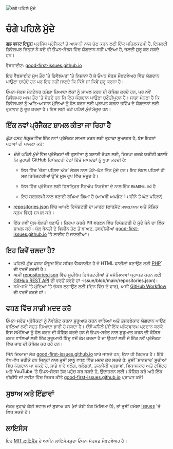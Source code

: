 ![ਚੰਗੇ ਪਹਿਲੇ ਮੁੱਦੇ](https://github.com/Krishna01work/good-first-issues.github.io/blob/f5ac4b7f8543913637057e166638f1735512434c/assets/github/social-preview.png)

# ਚੰਗੇ ਪਹਿਲੇ ਮੁੱਦੇ

**ਗੁਡ ਫਸਟ ਇਸ਼ੂਜ਼** ਪ੍ਰਸਿੱਧ ਪ੍ਰੋਜੈਕਟਾਂ ਤੋਂ ਆਸਾਨੀ ਨਾਲ ਚੋਣ ਕਰਨ ਲਈ ਇੱਕ ਪਹਿਲਕਦਮੀ ਹੈ, ਇਸਲਈ ਡਿਵੈਲਪਰ ਜਿਨ੍ਹਾਂ ਨੇ ਕਦੇ ਵੀ ਓਪਨ-ਸੋਰਸ ਵਿੱਚ ਯੋਗਦਾਨ ਨਹੀਂ ਪਾਇਆ ਹੈ, ਜਲਦੀ ਸ਼ੁਰੂ ਕਰ ਸਕਦੇ ਹਨ।

ਵੈੱਬਸਾਈਟ: [good-first-issues.github.io](https://good-first-issues.github.io)

ਇਹ ਵੈੱਬਸਾਈਟ ਮੁੱਖ ਤੌਰ 'ਤੇ ਡਿਵੈਲਪਰਾਂ 'ਤੇ ਨਿਸ਼ਾਨਾ ਹੈ ਜੋ ਓਪਨ ਸੋਰਸ ਸੌਫਟਵੇਅਰ ਵਿੱਚ ਯੋਗਦਾਨ ਪਾਉਣਾ ਚਾਹੁੰਦੇ ਹਨ ਪਰ ਇਹ ਨਹੀਂ ਜਾਣਦੇ ਕਿ ਕਿੱਥੇ ਜਾਂ ਕਿਵੇਂ ਸ਼ੁਰੂ ਕਰਨਾ ਹੈ।

ਓਪਨ-ਸੋਰਸ ਮੇਨਟੇਨਰ ਹਮੇਸ਼ਾ ਜ਼ਿਆਦਾ ਲੋਕਾਂ ਨੂੰ ਸ਼ਾਮਲ ਕਰਨ ਦੀ ਕੋਸ਼ਿਸ਼ ਕਰਦੇ ਹਨ, ਪਰ ਨਵੇਂ ਡਿਵੈਲਪਰ ਆਮ ਤੌਰ 'ਤੇ ਸੋਚਦੇ ਹਨ ਕਿ ਇਹ ਯੋਗਦਾਨ ਪਾਉਣਾ ਚੁਣੌਤੀਪੂਰਨ ਹੈ। ਸਾਡਾ ਮੰਨਣਾ ਹੈ ਕਿ ਡਿਵੈਲਪਰਾਂ ਨੂੰ ਅਤਿ-ਆਸਾਨ ਮੁੱਦਿਆਂ ਨੂੰ ਹੱਲ ਕਰਨ ਲਈ ਪ੍ਰਾਪਤ ਕਰਨਾ ਭਵਿੱਖ ਦੇ ਯੋਗਦਾਨਾਂ ਲਈ ਰੁਕਾਵਟ ਨੂੰ ਦੂਰ ਕਰਦਾ ਹੈ। ਇਸ ਲਈ *ਚੰਗੇ ਪਹਿਲੇ ਮੁੱਦੇ* ਮੌਜੂਦ ਹਨ।

## ਇੱਕ ਨਵਾਂ ਪ੍ਰੋਜੈਕਟ ਸ਼ਾਮਲ ਕੀਤਾ ਜਾ ਰਿਹਾ ਹੈ

*ਗੁੱਡ ਫਸਟ ਇਸ਼ੂਜ਼* ਵਿੱਚ ਇੱਕ ਨਵਾਂ ਪ੍ਰੋਜੈਕਟ ਸ਼ਾਮਲ ਕਰਨ ਲਈ ਤੁਹਾਡਾ ਸੁਆਗਤ ਹੈ, ਬੱਸ ਇਹਨਾਂ ਪੜਾਵਾਂ ਦੀ ਪਾਲਣਾ ਕਰੋ:

- *ਚੰਗੇ ਪਹਿਲੇ ਮੁੱਦੇ* ਵਿੱਚ ਪ੍ਰੋਜੈਕਟਾਂ ਦੀ ਗੁਣਵੱਤਾ ਨੂੰ ਬਣਾਈ ਰੱਖਣ ਲਈ, ਕਿਰਪਾ ਕਰਕੇ ਯਕੀਨੀ ਬਣਾਓ ਕਿ ਤੁਹਾਡੀ GitHub ਰਿਪੋਜ਼ਟਰੀ ਹੇਠਾਂ ਦਿੱਤੇ ਮਾਪਦੰਡਾਂ ਨੂੰ ਪੂਰਾ ਕਰਦੀ ਹੈ:

     - ਇਸ ਵਿੱਚ 'ਚੰਗਾ ਪਹਿਲਾ ਅੰਕ' ਲੇਬਲ ਨਾਲ ਘੱਟੋ-ਘੱਟ ਤਿੰਨ ਮੁੱਦੇ ਹਨ। ਇਹ ਲੇਬਲ ਪਹਿਲਾਂ ਹੀ ਸਭ ਰਿਪੋਜ਼ਟਰੀਆਂ ਉੱਤੇ ਮੂਲ ਰੂਪ ਵਿੱਚ ਮੌਜੂਦ ਹੈ।

     - ਇਸ ਵਿੱਚ ਪ੍ਰੋਜੈਕਟ ਲਈ ਵਿਸਤ੍ਰਿਤ ਸੈੱਟਅੱਪ ਨਿਰਦੇਸ਼ਾਂ ਦੇ ਨਾਲ ਇੱਕ `README.md` ਹੈ

     - ਇਹ ਸਰਗਰਮੀ ਨਾਲ ਬਣਾਈ ਰੱਖਿਆ ਗਿਆ ਹੈ (ਆਖਰੀ ਅਪਡੇਟ 1 ਮਹੀਨੇ ਤੋਂ ਘੱਟ ਪਹਿਲਾਂ)

- [repositories.json](https://github.com/gomzyakov/good-first-issue/blob/main/repositories.json) ਵਿੱਚ ਆਪਣੇ ਰਿਪੋਜ਼ਟਰੀ ਦਾ ਮਾਰਗ (ਫਾਰਮੈਟ `ਮਾਲਕ/ਨਾਮ` ਅਤੇ ਕੋਸ਼ਿਕ ਕ੍ਰਮ ਵਿੱਚ) ਸ਼ਾਮਲ ਕਰੋ।

- ਇੱਕ ਨਵੀਂ ਪੁੱਲ-ਬੇਨਤੀ ਬਣਾਓ। ਕਿਰਪਾ ਕਰਕੇ PR ਵਰਣਨ ਵਿੱਚ ਰਿਪੋਜ਼ਟਰੀ ਦੇ ਮੁੱਦੇ ਪੰਨੇ ਦਾ ਲਿੰਕ ਸ਼ਾਮਲ ਕਰੋ। ਪੁੱਲ ਬੇਨਤੀ ਦੇ ਵਿਲੀਨ ਹੋਣ ਤੋਂ ਬਾਅਦ, ਤਬਦੀਲੀਆਂ [good-first-issues.github.io](https://good-first-issues.github.io) 'ਤੇ ਲਾਈਵ ਹੋ ਜਾਣਗੀਆਂ।

## ਇਹ ਕਿਵੇਂ ਚਲਦਾ ਹੈ?

- ਪਹਿਲੀ *ਗੁੱਡ ਫਸਟ ਇਸ਼ੂਜ਼* ਇੱਕ ਸਥਿਰ ਵੈੱਬਸਾਈਟ ਹੈ ਜੋ HTML ਫਾਈਲਾਂ ਬਣਾਉਣ ਲਈ [PHP](https://www.php.net)` ਦੀ ਵਰਤੋਂ ਕਰਦੀ ਹੈ।
- ਅਸੀਂ [repositories.json](https://github.com/gomzyakov/good-first) ਵਿੱਚ ਸੂਚੀਬੱਧ ਰਿਪੋਜ਼ਟਰੀਆਂ ਤੋਂ ਸਮੱਸਿਆਵਾਂ ਪ੍ਰਾਪਤ ਕਰਨ ਲਈ [GitHub REST API](https://docs.github.com/en/rest) ਦੀ ਵਰਤੋਂ ਕਰਦੇ ਹਾਂ -issue/blob/main/repositories.json)।
- ਸਮੇਂ-ਸਮੇਂ 'ਤੇ ਮੁੱਦਿਆਂ 'ਤੇ ਚੱਕਰ ਲਗਾਉਣ ਲਈ (ਦਿਨ ਵਿੱਚ ਦੋ ਵਾਰ), ਅਸੀਂ [GitHub Workflow](https://docs.github.com/en/actions/using-workflows) ਦੀ ਵਰਤੋਂ ਕਰਦੇ ਹਾਂ।

## ਵਧਣ ਵਿੱਚ ਸਾਡੀ ਮਦਦ ਕਰੋ

ਓਪਨ-ਸਰੋਤ ਪ੍ਰੋਜੈਕਟਾਂ ਨੂੰ ਨੈਵੀਗੇਟ ਕਰਨਾ ਸ਼ੁਰੂਆਤ ਕਰਨ ਵਾਲਿਆਂ ਅਤੇ ਤਜਰਬੇਕਾਰ ਯੋਗਦਾਨ ਪਾਉਣ ਵਾਲਿਆਂ ਲਈ ਬਹੁਤ ਜ਼ਿਆਦਾ ਭਾਰੀ ਹੋ ਸਕਦਾ ਹੈ। *ਚੰਗੇ ਪਹਿਲੇ ਮੁੱਦੇ* ਇੱਕ ਪਲੇਟਫਾਰਮ ਪ੍ਰਦਾਨ ਕਰਕੇ ਇਸ ਸਮੱਸਿਆ ਨੂੰ ਹੱਲ ਕਰਨ ਦੀ ਕੋਸ਼ਿਸ਼ ਕਰਦੇ ਹਨ ਜੋ ਓਪਨ-ਸਰੋਤ ਨਾਲ ਸ਼ੁਰੂਆਤ ਕਰਨ ਦੀ ਕੋਸ਼ਿਸ਼ ਕਰਨ ਵਾਲਿਆਂ ਲਈ ਇੱਕ ਸ਼ੁਰੂਆਤੀ ਬਿੰਦੂ ਵਜੋਂ ਕੰਮ ਕਰਦਾ ਹੈ ਜਾਂ ਉਹਨਾਂ ਲਈ ਜੋ ਇੱਕ ਨਵੇਂ ਪ੍ਰੋਜੈਕਟ ਵਿੱਚ ਜਾਣ ਦੀ ਕੋਸ਼ਿਸ਼ ਕਰ ਰਹੇ ਹਨ।

ਜਿੰਨੇ ਜ਼ਿਆਦਾ ਲੋਕ [good-first-issues.github.io](https://good-first-issues.github.io) ਬਾਰੇ ਜਾਣਦੇ ਹਨ, ਓਨਾ ਹੀ ਬਿਹਤਰ ਹੈ। ਇੱਥੇ ਵੱਖ-ਵੱਖ ਤਰੀਕੇ ਹਨ ਜਿਨ੍ਹਾਂ ਨਾਲ ਤੁਸੀਂ ਸਾਨੂੰ ਵਧਣ ਵਿੱਚ ਮਦਦ ਕਰ ਸਕਦੇ ਹੋ: ਤੁਸੀਂ 'ਸ਼ਾਨਦਾਰ' ਸੂਚੀਆਂ ਵਿੱਚ ਯੋਗਦਾਨ ਪਾ ਸਕਦੇ ਹੋ, ਸਾਡੇ ਬਾਰੇ ਬਲੌਗ, ਬਲੌਗਰਾਂ, ਤਕਨੀਕੀ ਪ੍ਰਭਾਵਾਂ, ਵਿਕਾਸਕਾਰ ਅਤੇ ਟਵਿੱਟਰ ਅਤੇ YouTube 'ਤੇ ਓਪਨ-ਸੋਰਸ ਤੱਕ ਪਹੁੰਚ ਕਰ ਸਕਦੇ ਹੋ, ਉਦਾਹਰਨ ਲਈ। ਕੋਸ਼ਿਸ਼ ਕਰੋ ਅਤੇ ਇੱਕ ਵੀਡੀਓ ਜਾਂ ਟਵੀਟ ਵਿੱਚ ਜ਼ਿਕਰ ਕੀਤੇ [good-first-issues.github.io](https://good-first-issues.github.io) ਪ੍ਰਾਪਤ ਕਰੋ!

## ਸੁਝਾਅ ਅਤੇ ਇੱਛਾਵਾਂ

ਜੇਕਰ ਤੁਹਾਡੇ ਕੋਈ ਸਵਾਲ ਜਾਂ ਸੁਝਾਅ ਹਨ (ਜਾਂ ਕੋਈ ਬੱਗ ਮਿਲਿਆ ਹੈ), ਤਾਂ ਤੁਸੀਂ ਹਮੇਸ਼ਾ [issues](https://github.com/good-first-issues/good-first-issues.github.io/issues) 'ਤੇ ਲਿਖ ਸਕਦੇ ਹੋ।

## ਲਾਇਸੰਸ

ਇਹ [MIT ਲਾਇਸੈਂਸ](https://github.com/good-first-issues/good-first-issues.github.io/blob/main/LICENSE) ਦੇ ਅਧੀਨ ਲਾਇਸੰਸਸ਼ੁਦਾ ਓਪਨ-ਸੋਰਸਡ ਸੌਫਟਵੇਅਰ ਹੈ।